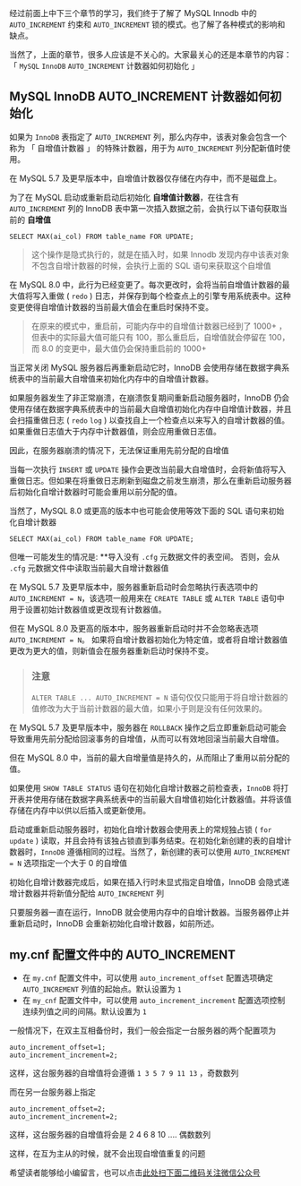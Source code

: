 经过前面上中下三个章节的学习，我们终于了解了 MySQL Innodb 中的 `AUTO_INCREMENT` 约束和 `AUTO_INCREMENT` 锁的模式。也了解了各种模式的影响和缺点。

当然了，上面的章节，很多人应该是不关心的。大家最关心的还是本章节的内容：「 `MySQL` `InnoDB` `AUTO_INCREMENT` 计数器如何初始化 」

## MySQL InnoDB AUTO_INCREMENT 计数器如何初始化 ##

如果为 `InnoDB` 表指定了 `AUTO_INCREMENT` 列，那么内存中，该表对象会包含一个称为 「 自增值计数器 」 的特殊计数器，用于为 `AUTO_INCREMENT` 列分配新值时使用。

在 MySQL 5.7 及更早版本中，自增值计数器仅存储在内存中，而不是磁盘上。

为了在 MySQL 启动或重新启动后初始化 **自增值计数器**，在往含有 `AUTO_INCREMENT` 列的 InnoDB 表中第一次插入数据之前，会执行以下语句获取当前的 **自增值**

```
SELECT MAX(ai_col) FROM table_name FOR UPDATE;
```

> 这个操作是隐式执行的，就是在插入时，如果 Innodb 发现内存中该表对象不包含自增计数器的时候，会执行上面的 SQL 语句来获取这个自增值

在 MySQL 8.0 中，此行为已经变更了。每次更改时，会将当前自增值计数器的最大值将写入重做 ( `redo` ) 日志，并保存到每个检查点上的引擎专用系统表中。这种变更使得自增值计数器的当前最大值会在重启时保持不变。

> 在原来的模式中，重启前，可能内存中的自增值计数器已经到了 1000+ ，但表中的实际最大值可能只有 100，那么重启后，自增值就会停留在 100，而 8.0 的变更中，最大值仍会保持重启前的 1000+

当正常关闭 MySQL 服务器后再重新启动它时，InnoDB 会使用存储在数据字典系统表中的当前最大自增值来初始化内存中的自增值计数器。

如果服务器发生了非正常崩溃，在崩溃恢复期间重新启动服务器时，InnoDB 仍会使用存储在数据字典系统表中的当前最大自增值初始化内存中自增值计数器，并且会扫描重做日志 ( `redo` `log` ) 以查找自上一个检查点以来写入的自增计数器的值。如果重做日志值大于内存中计数器值，则会应用重做日志值。

因此，在服务器崩溃的情况下，无法保证重用先前分配的自增值

当每一次执行 `INSERT` 或 `UPDATE` 操作会更改当前最大自增值时，会将新值将写入重做日志。但如果在将重做日志刷新到磁盘之前发生崩溃，那么在重新启动服务器后初始化自增计数器时可能会重用以前分配的值。

当然了，MySQL 8.0 或更高的版本中也可能会使用等效下面的 SQL 语句来初始化自增计数器

```
SELECT MAX(ai_col) FROM table_name FOR UPDATE;
```

但唯一可能发生的情况是: \*\*导入没有 `.cfg` 元数据文件的表空间。 否则，会从 `.cfg` 元数据文件中读取当前最大自增计数器值

在 MySQL 5.7 及更早版本中，服务器重新启动时会忽略执行表选项中的 `AUTO_INCREMENT = N`，该选项一般用来在 `CREATE TABLE` 或 `ALTER TABLE` 语句中用于设置初始计数器值或更改现有计数器值。

但在 MySQL 8.0 及更高的版本中，服务器重新启动时并不会忽略表选项 `AUTO_INCREMENT = N`。 如果将自增计数器初始化为特定值，或者将自增计数器值更改为更大的值，则新值会在服务器重新启动时保持不变。

> ### 注意 ###
> 
> `ALTER TABLE ... AUTO_INCREMENT = N` 语句仅仅只能用于将自增计数器的值修改为大于当前计数器的最大值，如果小于则是没有任何效果的。

在 MySQL 5.7 及更早版本中，服务器在 `ROLLBACK` 操作之后立即重新启动可能会导致重用先前分配给回滚事务的自增值，从而可以有效地回滚当前最大自增值。

但在 MySQL 8.0 中，当前的最大自增量值是持久的，从而阻止了重用以前分配的值。

如果使用 `SHOW TABLE STATUS` 语句在初始化自增计数器之前检查表，`InnoDB` 将打开表并使用存储在数据字典系统表中的当前最大自增值初始化计数器值。并将该值存储在内存中以供以后插入或更新使用。

启动或重新启动服务器时，初始化自增计数器会使用表上的常规独占锁 ( `for` `update` ) 读取，并且会持有该独占锁直到事务结束。在初始化新创建的表的自增计数器时，`InnoDB` 遵循相同的过程。当然了，新创建的表可以使用 `AUTO_INCREMENT = N` 选项指定一个大于 0 的自增值

初始化自增计数器完成后，如果在插入行时未显式指定自增值，InnoDB 会隐式递增计数器并将新值分配给 `AUTO_INCREMENT` 列

只要服务器一直在运行，InnoDB 就会使用内存中的自增计数器。当服务器停止并重新启动时，InnoDB 会重新初始化自增计数器，如前所述。

## my.cnf 配置文件中的 AUTO_INCREMENT ##

 *  在 `my.cnf` 配置文件中，可以使用 `auto_increment_offset` 配置选项确定 `AUTO_INCREMENT` 列值的起始点。默认设置为 `1`
 *  在 `my_cnf` 配置文件中，可以使用 `auto_increment_increment` 配置选项控制连续列值之间的间隔。默认设置为 `1`

一般情况下，在双主互相备份时，我们一般会指定一台服务器的两个配置项为

```
auto_increment_offset=1;
auto_increment_increment=2;
```

这样，这台服务器的自增值将会遵循 `1 3 5 7 9 11 13` ，奇数数列

而在另一台服务器上指定

```
auto_increment_offset=2;
auto_increment_increment=2;
```

这样，这台服务器的自增值将会是 2 4 6 8 10 .... 偶数数列

这样，在互为主从的时候，就不会出现自增值重复的问题


希望读者能够给小编留言，也可以点击[此处扫下面二维码关注微信公众号](https://www.ycbbs.vip/?p=28 "此处扫下面二维码关注微信公众号")
